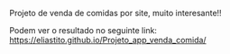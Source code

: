Projeto de venda de comidas por site, muito interesante!!

Podem ver o resultado no seguinte link: https://eliastito.github.io/Projeto_app_venda_comida/